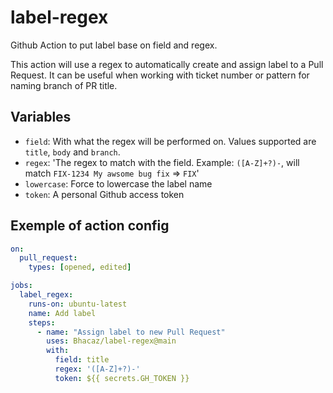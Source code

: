 # label-regex
Github Action to put label base on field and regex.

This action will use a regex to automatically create and assign label to a Pull Request.
It can be useful when working with ticket number or pattern for naming branch of PR title.

## Variables

* `field`: With what the regex will be performed on. Values supported are `title`, `body` and `branch`.
* `regex`: 'The regex to match with the field. Example: `([A-Z]+?)-`, will match `FIX-1234 My awsome bug fix` => `FIX`'
* `lowercase`: Force to lowercase the label name
* `token`: A personal Github access token

## Exemple of action config

```yml
on:
  pull_request:
    types: [opened, edited]

jobs:
  label_regex:
    runs-on: ubuntu-latest
    name: Add label
    steps:
      - name: "Assign label to new Pull Request"
        uses: Bhacaz/label-regex@main
        with:
          field: title
          regex: '([A-Z]+?)-'
          token: ${{ secrets.GH_TOKEN }}
```
